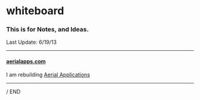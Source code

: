 whiteboard
==========

<h3>This is for Notes, and Ideas.</h3>

Last Update: 6/19/13

***

<h4><a href="http://aerialapps.com" target="_blank">aerialapps.com</a></h4>

<p>I am rebuilding <a href="http://aerialapps.com" target="_blank">Aerial Applications</a></p>

***

/ END
